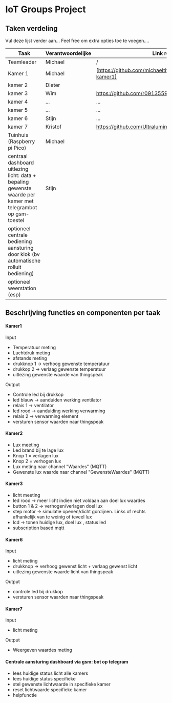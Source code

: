 # IoT Groups Project

## Taken verdeling

Vul deze lijst verder aan...
Feel free om extra opties toe te voegen....

|Taak| Verantwoordelijke | Link repo |
|-----|-----|----|
|Teamleader| Michael| / |
|Kamer 1| Michael | [https://github.com/michaelthielemans/iotgroupproject-kamer1] |
|kamer 2| Dieter | |
|kamer 3| Wim | https://github.com/r0913559/ITessentials.git |
|kamer 4| ... | ... |
|kamer 5| ... | ... |
|kamer 6| Stijn | ... |
|kamer 7| Kristof | https://github.com/Ultraluminary/IoT_groep |
|Tuinhuis (Raspberry pi Pico) | Michael | |
|centraal dashboard uitlezing licht: data + bepaling gewenste waarde per kamer met telegrambot op gsm-toestel| Stijn | |
|optioneel centrale bediening aansturing door klok (bv automatische rolluit bediening)| | |
|optioneel weerstation (esp)| | |


## Beschrijving functies en componenten per taak
#### Kamer1
Input
- Temperatuur meting
- Luchtdruk meting
- afstands meting
- drukknop 1 -> verhoog gewenste temperatuur
- drukkop 2 -> verlaag gewenste temperatuur
- uitlezing gewenste waarde van thingspeak

Output
- Controle led bij drukkop
- led blauw -> aanduiden werking ventilator
- relais 1 -> ventilator
- led rood -> aanduiding werking verwarming
- relais 2 -> verwarming element
- versturen sensor waarden naar thingspeak

#### Kamer2
- Lux meeting
- Led brand bij te lage lux
- Knop 1 = verlagen lux
- Knop 2 = verhogen lux
- Lux meting naar channel "Waardes" (MQTT)
- Gewenste lux waarde naar channel "GewensteWaardes" (MQTT)

#### Kamer3
- licht meeting
- led rood -> meer licht indien niet voldaan aan doel lux waardes
- button 1 & 2 -> verhogen/verlagen doel lux
- step motor -> simulatie openen/dicht gordijnen. Links of rechts afhankelijk van te weinig of teveel lux
- lcd -> tonen huidige lux, doel lux , status led
- subscription based mqtt

#### Kamer6
Input
- licht meting
- drukknop -> verhoog gewenst licht + verlaag gewenst licht
- uitlezing gewenste waarde licht van thingspeak

Output
- controle led bij drukkop
- versturen sensor waarden naar thingspeak

#### Kamer7
Input
- licht meting

Output
- Weergeven waardes meting


#### Centrale aansturing dashboard via gsm: bot op telegram
- lees huidige status licht alle kamers
- lees huidige status specifieke
- stel gewenste lichtwaarde in specifieke kamer
- reset lichtwaarde specifieke kamer
- helpfunctie


